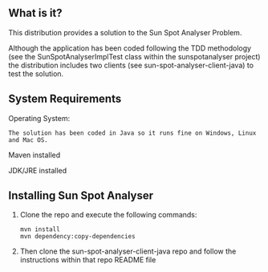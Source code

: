 What is it?
  -----------

  This distribution provides a solution to the Sun Spot Analyser Problem.

  Although the application has been coded following the TDD methodology (see the
  SunSpotAnalyserImplTest class within the sunspotanalyser project) the distribution
  includes two clients (see sun-spot-analyser-client-java) to test the solution.

  
  System Requirements
  -------------------

  Operating System:

    The solution has been coded in Java so it runs fine on Windows, Linux and Mac OS.

  Maven installed

  JDK/JRE installed


  Installing Sun Spot Analyser
  ----------------------------

  1) Clone the repo and execute the following commands: 

         mvn install
         mvn dependency:copy-dependencies


  5) Then clone the sun-spot-analyser-client-java repo and follow the instructions within that repo README file
